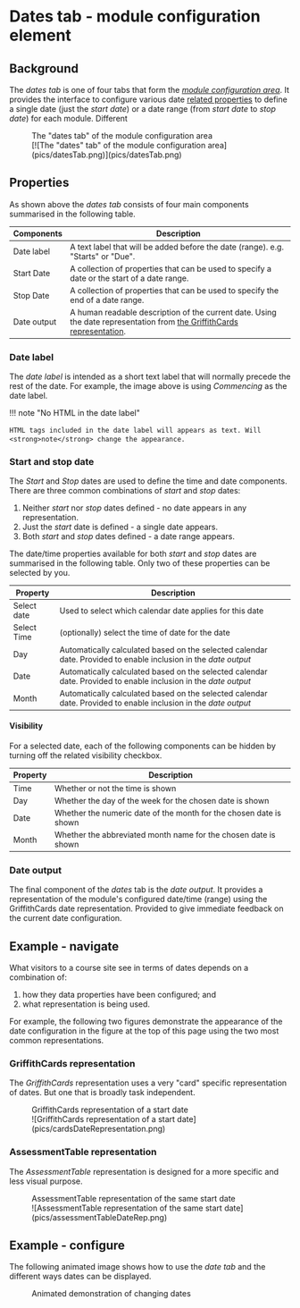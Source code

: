 # Dates tab - module configuration element

## Background

The _dates tab_ is one of four tabs that form the [_module configuration area_](overview.md). It provides the interface to configure various date [related properties](#properties) to define a single date (just the _start date_) or a date range (from _start date_ to _stop date_) for each module. Different

<figure markdown>
<figcaption>The "dates tab" of the module configuration area</figcaption>
[![The "dates" tab" of the module configuration area](pics/datesTab.png)](pics/datesTab.png)
</figure>


## Properties

<link rel="stylesheet" href="https://cdn.jsdelivr.net/npm/@shoelace-style/shoelace@2.0.0/dist/themes/light.css" />
<script type="module" src="https://cdn.jsdelivr.net/npm/@shoelace-style/shoelace@2.0.0/dist/shoelace.js"></script>

As shown above the _dates tab_ consists of four main components summarised in the following table.

| Components | Description |
| --- | --- |
| Date label | A text label that will be added before the date (range). e.g. "Starts" or "Due". |
| Start Date | A collection of properties that can be used to specify a date or the start of a date range. |
| Stop Date | A collection of properties that can be used to specify the end of a date range. |
| Date output | A human readable description of the current date. Using the date representation from [the GriffithCards representation](../representations/overview.md#griffithcards). |

### Date label

The _date label_ is intended as a short text label that will normally precede the rest of the date. For example, the image above is using _Commencing_ as the date label.

!!! note "No HTML in the date label"

    HTML tags included in the date label will appears as text. Will <strong>note</strong> change the appearance.


### Start and stop date

The _Start_ and _Stop_ dates are used to define the time and date components. There are three common combinations of _start_ and _stop_ dates:

1. Neither _start_ nor _stop_ dates defined - no date appears in any representation.
2. Just the _start_ date is defined - a single date appears.
3. Both _start_ and _stop_ dates defined - a date range appears.

The date/time properties available for both _start_ and _stop_ dates are summarised in the following table. Only two of these properties can be selected by you.

| Property | Description |
| --- | --- |
| Select date | Used to select which calendar date applies for this date |
| Select Time | (optionally) select the time of date for the date |
| Day | Automatically calculated based on the selected calendar date. Provided to enable inclusion in the _date output_ |
| Date | Automatically calculated based on the selected calendar date. Provided to enable inclusion in the _date output_ |
| Month | Automatically calculated based on the selected calendar date. Provided to enable inclusion in the _date output_ |

#### Visibility

For a selected date, each of the following components can be hidden by turning off the related visibility checkbox.

| Property | Description |
| --- | --- |
| Time | Whether or not the time is shown |
| Day | Whether the day of the week for the chosen date is shown |
| Date | Whether the numeric date of the month for the chosen date is shown |
| Month | Whether the abbreviated month name for the chosen date is shown |

### Date output

The final component of the _dates_ tab is the _date output_. It provides a representation of the module's configured date/time (range) using the GriffithCards date representation. Provided to give immediate feedback on the current date configuration.

## Example - navigate

What visitors to a course site see in terms of dates depends on a combination of:

1. how they data properties have been configured; and
2. what representation is being used.

For example, the following two figures demonstrate the appearance of the date configuration in the figure at the top of this page using the two most common representations.

### GriffithCards representation

The _GriffithCards_ representation uses a very "card" specific representation of dates. But one that is broadly task independent.

<figure markdown>
<figcaption>GriffithCards representation of a start date</figcaption>
![GriffithCards representation of a start date](pics/cardsDateRepresentation.png)
</figure>

### AssessmentTable representation

The _AssessmentTable_ representation is designed for a more specific and less visual purpose.

<figure markdown>
<figcaption>AssessmentTable representation of the same start date</figcaption>
![AssessmentTable representation of the same start date](pics/assessmentTableDateRep.png)
</figure>

## Example - configure

The following animated image shows how to use the _date tab_ and the different ways dates can be displayed.


<figure markdown>
<figcaption>Animated demonstration of changing dates</figcaption>
<sl-animated-image src="../pics/configureDatesAnimated.gif" alt="Animated demonstration of changing dates" />
</figure>
